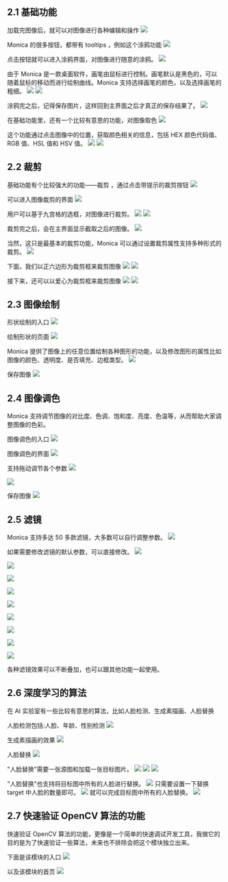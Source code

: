 ## 2.1 基础功能
加载完图像后，就可以对图像进行各种编辑和操作
![](images/1-1.png)

Monica 的很多按钮，都带有 tooltips ，例如这个涂鸦功能
![](images/1-2.png)

点击按钮就可以进入涂鸦界面，对图像进行随意的涂鸦。
![](images/1-3.png)

由于 Monica 是一款桌面软件，画笔由鼠标进行控制。画笔默认是黑色的，可以随着鼠标的移动而进行绘制曲线。Monica 支持选择画笔的颜色，以及选择画笔的粗细。
![](images/1-4.png)
![](images/1-5.png)

涂鸦完之后，记得保存图片，这样回到主界面之后才真正的保存结果了。
![](images/1-6.png)

在基础功能里，还有一个比较有意思的功能，对图像取色
![](images/1-7.png)

这个功能通过点击图像中的位置，获取颜色相关的信息，包括 HEX 颜色代码值、RGB 值、HSL 值和 HSV 值。
![](images/1-8.png)
![](images/1-9.png)

## 2.2 裁剪
基础功能有个比较强大的功能——裁剪 ，通过点击带提示的裁剪按钮
![](images/2-1.png)

可以进入图像裁剪的界面
![](images/2-2.png)

用户可以基于九宫格的选框，对图像进行裁剪。
![](images/2-3.png)
![](images/2-4.png)

裁剪完之后，会在主界面显示截取之后的图像。
![](images/2-5.png)

当然，这只是最基本的裁剪功能，Monica 可以通过设置裁剪属性支持多种形式的裁剪。
![](images/2-6.png)

下面，我们以正六边形为裁剪框来裁剪图像
![](images/2-7.png)
![](images/2-8.png)

接下来，还可以以爱心为裁剪框来裁剪图像
![](images/2-9.png)
![](images/2-10.png)


## 2.3 图像绘制
形状绘制的入口
![](images/3-1.png)

绘制形状的页面
![](images/3-2.png)

Monica 提供了图像上的任意位置绘制各种图形的功能，以及修改图形的属性比如图像的颜色、透明度、是否填充、边框类型。
![](images/3-3.png)

保存图像
![](images/3-4.png)

## 2.4 图像调色
Monica 支持调节图像的对比度、色调、饱和度、亮度、色温等，从而帮助大家调整图像的色彩。

图像调色的入口
![](images/4-1.png)

图像调色的界面
![](images/4-2.png)

支持拖动调节各个参数
![](images/4-3.png)

![](images/4-4.png)

保存图像
![](images/4-5.png)

## 2.5 滤镜
Monica 支持多达 50 多款滤镜，大多数可以自行调整参数。
![](images/5-1.png)

如果需要修改滤镜的默认参数，可以直接修改。
![](images/5-2.png)

![](images/5-3.png)

![](images/5-4.png)

![](images/5-5.png)

![](images/5-6.png)

![](images/5-7.png)

![](images/5-8.png)

![](images/5-9.png)

![](images/5-10.png)

各种滤镜效果可以不断叠加，也可以跟其他功能一起使用。


## 2.6 深度学习的算法
在 AI 实验室有一些比较有意思的算法，比如人脸检测、生成素描画、人脸替换

人脸检测包括:人脸、年龄、性别检测
![](images/6-1.png)

生成素描画的效果
![](images/6-2.png)

人脸替换
![](images/6-3.png)

"人脸替换"需要一张源图和加载一张目标图片。
![](images/6-4.png)
![](images/6-5.png)
![](images/6-6.png)

"人脸替换"也支持将目标图中所有的人脸进行替换。
![](images/6-7.png)
只需要设置一下替换 target 中人脸的数量即可。
![](images/6-8.png)
就可以完成目标图中所有的人脸替换。
![](images/6-9.png)

## 2.7 快速验证 OpenCV 算法的功能

快速验证 OpenCV 算法的功能，更像是一个简单的快速调试开发工具，我做它的目的是为了快速验证一些算法，未来也不排除会把这个模块独立出来。

下面是该模块的入口
![](images/7-1.png)

以及该模块的首页
![](images/7-2.png)